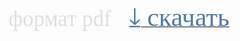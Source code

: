 <html>
<head>
<link href='https://fonts.googleapis.com/css?family=Comfortaa' rel='stylesheet'>
<link href='https://fonts.googleapis.com/css?family=Montserrat' rel='stylesheet'>
<link href='https://fonts.googleapis.com/css?family=Cormorant' rel='stylesheet'>
<link href='https://fonts.googleapis.com/css?family=Nunito' rel='stylesheet'>

</head>

<span style="font-family: 'Montserrat'; font-size: 250%; color: #e0e0e0;">
формат pdf </span>&nbsp;&nbsp;&nbsp;&nbsp; 
<a href="./2_blood-slides.pdf" download>
<span style="font-family: 'Montserrat'; font-size: 300%; color: #507AA3;">
⤓&nbsp;cкачать</span></a> <br/>




 <br/><html> 


